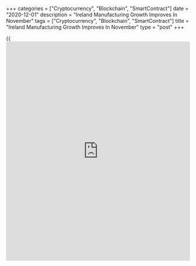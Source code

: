 +++
categories = ["Cryptocurrency", "Blockchain", "SmartContract"]
date = "2020-12-01"
description = "Ireland Manufacturing Growth Improves In November"
tags = ["Cryptocurrency", "Blockchain", "SmartContract"]
title = "Ireland Manufacturing Growth Improves In November"
type = "post"
+++

{{<iframe id="large-banner" src="https://www.bounty.group/#slide=22.0" width="100%" height="600" scrolling="no" style="border: 0px solid rgb(216, 221, 230); border-radius: 3px;">}}

Ireland's manufacturing sector expansion improved for the fifth month in
a row in November, survey data from IHS Markit showed on Tuesday.

The seasonally adjusted AIB factory Purchasing Managers' Index, or PMI,
rose to 52.2 in November from 50.3 in October.

The latest reading was the third highest since April 2019. Any reading
above 50.0 indicates expansion in the sector.

Volume of new orders rose for the first time in three months, mainly due
to the volume of exports remaining unchanged.

Output rose four times in past six months in November and backlogs of
work declined at the fastest rate since June.

Employment increased for the first time since August 2019 and reflected
greater confidence regarding the future output trends, with firms'
expectations the strongest since January.

Purchasing activity rose for the first time in four months and delivery
time lengthened in November. Inventories of finished goods declined
sharply in November.

The rate of input price inflation rose sharply since February last year
and output prices rose for the second straight month, at the fastest
rate since March 2019.

"The impact of the imminent end to the Brexit transition period
manifested itself in some stockpiling, with purchases of inputs rising
and a sharp jump in the stocks of inputs," Oliver Mangan, AIB chief
economist, said.

"Overall, the November PMI data show that, as in other countries, the
sector is coping well with the second lockdown and is increasingly
confident about prospects for 2021," Mangan, said.

For comments and feedback [contact](https://www.playgroundfx.com/contact/): editorial@rtt[news](https://www.letsplayfx.com/blog/forex-news-website/).com

[Economic News][1]

 **What parts of the world are seeing the best (and worst) economic
performances lately? Click[here][2] to check out our [Econ Scorecard][2]
and find out! See up-to-the-moment [ranking](https://www.playgroundfx.com/blog/crypto-exchange-ranking/)s for the best and worst
performers in [GDP][3], [unemployment rate][4], [inflation][2] and much
more.**

   1. www.rtt[news](https://www.letsplayfx.com/blog/forex-news-website/).com/Content/EconomicNews.aspx
   2. www.rtt[news](https://www.letsplayfx.com/blog/forex-news-website/).com/economic-scorecard/world-rank/CPI/highest-performance.aspx
   3. www.rtt[news](https://www.letsplayfx.com/blog/forex-news-website/).com/economic-scorecard/world-rank/GDP/highest-performance.aspx
   4. www.rtt[news](https://www.letsplayfx.com/blog/forex-news-website/).com/economic-scorecard/world-rank/unemployment-rate/lowest-performance.aspx